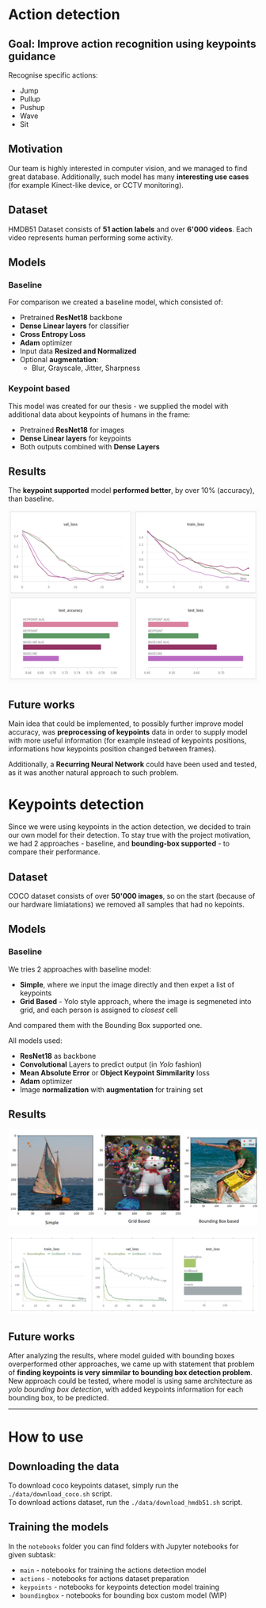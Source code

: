 # Action detection
## Goal: Improve action recognition using keypoints guidance        
Recognise specific actions:  
- Jump
- Pullup
- Pushup
- Wave
- Sit

## Motivation
Our team is highly interested in computer vision, and we managed to find great database. 
Additionally, such model has many **interesting use cases** (for example Kinect-like device, or CCTV monitoring).

## Dataset
HMDB51 Dataset consists of **51 action labels** and over **6'000 videos**. 
Each video represents human performing some activity.

## Models
### Baseline
For comparison we created a baseline model, which consisted of:
- Pretrained **ResNet18** backbone
- **Dense Linear layers** for classifier
- **Cross Entropy Loss**
- **Adam** optimizer
- Input data **Resized and Normalized**
- Optional **augmentation**:
    - Blur, Grayscale, Jitter, Sharpness

### Keypoint based
This model was created for our thesis - we supplied the model with additional data about keypoints of humans in the frame:
- Pretrained **ResNet18** for images
- **Dense Linear layers** for keypoints
- Both outputs combined with **Dense Layers**

## Results
The **keypoint supported** model **performed better**, by over 10% (accuracy), than baseline.

![action_detection_results](presentations/images/action_detection_results.png)

## Future works
Main idea that could be implemented, to possibly further improve model accuracy, was **preprocessing of keypoints** data
in order to supply model with more useful information (for example instead of keypoints positions, informations how keypoints position changed between frames). 

Additionally, a **Recurring Neural Network** could have been used and tested, as it was another natural approach to such problem.

# Keypoints detection
Since we were using keypoints in the action detection, we decided to train our own model for their detection.
To stay true with the project motivation, we had 2 approaches - baseline, and **bounding-box supported** - to compare their performance.

## Dataset  
COCO dataset consists of over **50'000 images**, so on the start (because of our hardware limiatations) we removed all samples that had no kepoints.

## Models
### Baseline
We tries 2 approaches with baseline model: 
- **Simple**, where we input the image directly and then expet a list of keypoints
- **Grid Based** - Yolo style approach, where the image is segmeneted into grid, and each person is assigned to _closest_ cell

And compared them with the Bounding Box supported one.

All models used:
- **ResNet18** as backbone
- **Convolutional** Layers to predict output (in _Yolo_ fashion)
- **Mean Absolute Error** or **Object Keypoint Simmilarity** loss
- **Adam** optimizer
- Image **normalization** with **augmentation** for training set

## Results
![coco_results_images](presentations/images/coco_results_images.png)

![coco_results_loss](presentations/images/coco_results_loss.png)

## Future works
After analyzing the results, where model guided with bounding boxes overperformed other approaches,
we came up with statement that problem of **finding keypoints is very simmilar to bounding box detection problem**.  
New approach could be tested, where model is using same architecture as _yolo bounding box detection_, 
with added keypoints information for each bounding box, to be predicted.

---


# How to use
## Downloading the data
To download coco keypoints dataset, simply run the `./data/download_coco.sh` script.   
To download actions dataset, run the `./data/download_hmdb51.sh` script.  

## Training the models
In the `notebooks` folder you can find folders with Jupyter notebooks for given subtask:
- `main` - notebooks for training the actions detection model
- `actions` - notebooks for actions dataset preparation
- `keypoints` - notebooks for keypoints detection model training
- `boundingbox` - notebooks for bounding box custom model (WIP)

